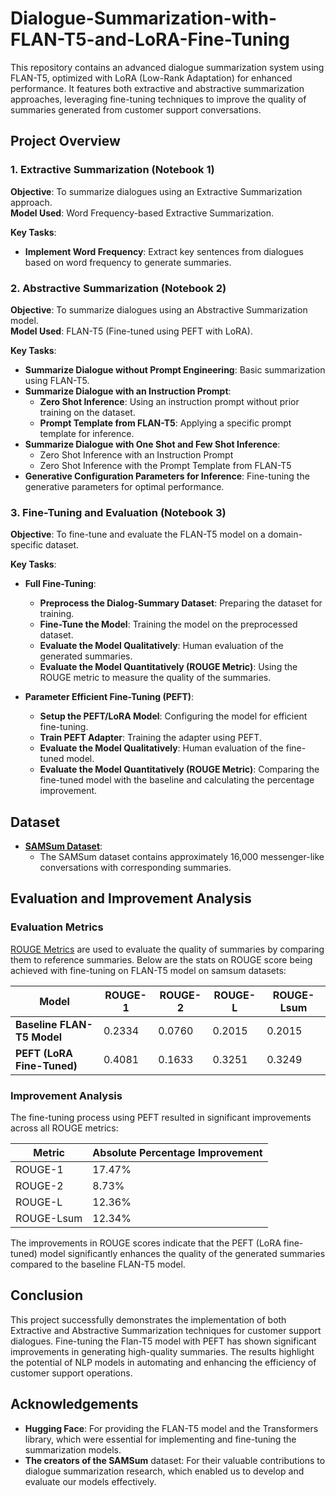 # Dialogue-Summarization-with-FLAN-T5-and-LoRA-Fine-Tuning
This repository contains an advanced dialogue summarization system using FLAN-T5, optimized with LoRA (Low-Rank Adaptation) for enhanced performance. It features both extractive and abstractive summarization approaches, leveraging fine-tuning techniques to improve the quality of summaries generated from customer support conversations.


## Project Overview

### 1. Extractive Summarization (Notebook 1)
**Objective**: To summarize dialogues using an Extractive Summarization approach.  
**Model Used**: Word Frequency-based Extractive Summarization.

**Key Tasks**:
- **Implement Word Frequency**: Extract key sentences from dialogues based on word frequency to generate summaries.

### 2. Abstractive Summarization (Notebook 2)
**Objective**: To summarize dialogues using an Abstractive Summarization model.  
**Model Used**: FLAN-T5 (Fine-tuned using PEFT with LoRA).

**Key Tasks**:
- **Summarize Dialogue without Prompt Engineering**: Basic summarization using FLAN-T5.
- **Summarize Dialogue with an Instruction Prompt**:
  - **Zero Shot Inference**: Using an instruction prompt without prior training on the dataset.
  - **Prompt Template from FLAN-T5**: Applying a specific prompt template for inference.
- **Summarize Dialogue with One Shot and Few Shot Inference**:
  - Zero Shot Inference with an Instruction Prompt
  - Zero Shot Inference with the Prompt Template from FLAN-T5
- **Generative Configuration Parameters for Inference**: Fine-tuning the generative parameters for optimal performance.

### 3. Fine-Tuning and Evaluation (Notebook 3)
**Objective**: To fine-tune and evaluate the FLAN-T5 model on a domain-specific dataset.

**Key Tasks**:
- **Full Fine-Tuning**:
  - **Preprocess the Dialog-Summary Dataset**: Preparing the dataset for training.
  - **Fine-Tune the Model**: Training the model on the preprocessed dataset.
  - **Evaluate the Model Qualitatively**: Human evaluation of the generated summaries.
  - **Evaluate the Model Quantitatively (ROUGE Metric)**: Using the ROUGE metric to measure the quality of the summaries.
  
- **Parameter Efficient Fine-Tuning (PEFT)**:
  - **Setup the PEFT/LoRA Model**: Configuring the model for efficient fine-tuning.
  - **Train PEFT Adapter**: Training the adapter using PEFT.
  - **Evaluate the Model Qualitatively**: Human evaluation of the fine-tuned model.
  - **Evaluate the Model Quantitatively (ROUGE Metric)**: Comparing the fine-tuned model with the baseline and calculating the percentage improvement.
  
## Dataset

- **[SAMSum Dataset](https://huggingface.co/datasets/samsum)**:
  - The SAMSum dataset contains approximately 16,000 messenger-like conversations with corresponding summaries.
    

## Evaluation and Improvement Analysis

### Evaluation Metrics

[ROUGE Metrics](https://en.wikipedia.org/wiki/ROUGE_(metric)) are used to evaluate the quality of summaries by comparing them to reference summaries. Below are the stats on ROUGE score being achieved with fine-tuning on FLAN-T5 model on samsum datasets:

| Model                      | ROUGE-1 | ROUGE-2 | ROUGE-L | ROUGE-Lsum |
|----------------------------|---------|---------|---------|------------|
| **Baseline FLAN-T5 Model** | 0.2334  | 0.0760  | 0.2015  | 0.2015     |
| **PEFT (LoRA Fine-Tuned)** | 0.4081  | 0.1633  | 0.3251  | 0.3249     |

### Improvement Analysis

The fine-tuning process using PEFT resulted in significant improvements across all ROUGE metrics:

| Metric    | Absolute Percentage Improvement |
|-----------|---------------------------------|
| ROUGE-1   | 17.47%                          |
| ROUGE-2   | 8.73%                           |
| ROUGE-L   | 12.36%                          |
| ROUGE-Lsum| 12.34%                          |

The improvements in ROUGE scores indicate that the PEFT (LoRA fine-tuned) model significantly enhances the quality of the generated summaries compared to the baseline FLAN-T5 model.


## Conclusion
This project successfully demonstrates the implementation of both Extractive and Abstractive Summarization techniques for customer support dialogues. Fine-tuning the Flan-T5 model with PEFT has shown significant improvements in generating high-quality summaries. The results highlight the potential of NLP models in automating and enhancing the efficiency of customer support operations.


## Acknowledgements

- **Hugging Face**: For providing the FLAN-T5 model and the Transformers library, which were essential for implementing and fine-tuning the summarization models.
- **The creators of the SAMSum** dataset: For their valuable contributions to dialogue summarization research, which enabled us to develop and evaluate our models effectively.

